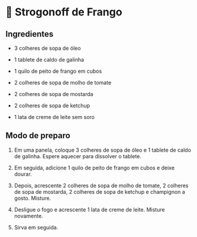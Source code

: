 # :chicken:  Strogonoff de Frango

## Ingredientes

 - 3 colheres de sopa de óleo

 - 1 tablete de caldo de galinha

 - 1 quilo de peito de frango em cubos

 - 2 colheres de sopa de molho de tomate

 - 2 colheres de sopa de mostarda

 - 2 colheres de sopa de ketchup

 - 1 lata de creme de leite sem soro

## Modo de preparo

1. Em uma panela, coloque 3 colheres de sopa de óleo e 1 tablete de caldo de galinha. Espere aquecer para dissolver o tablete.

2. Em seguida, adicione 1 quilo de peito de frango em cubos e deixe dourar.

3. Depois, acrescente 2 colheres de sopa de molho de tomate, 2 colheres de sopa de mostarda, 2 colheres de sopa de ketchup e champignon a gosto. Misture.

4. Desligue o fogo e acrescente 1 lata de creme de leite. Misture novamente.

5. Sirva em seguida.
